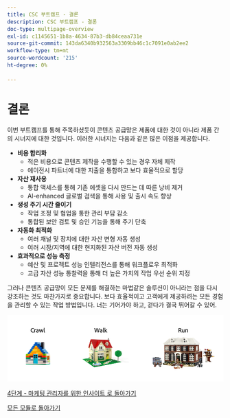```yaml
---
title: CSC 부트캠프 - 결론
description: CSC 부트캠프 - 결론
doc-type: multipage-overview
exl-id: c1145651-1b8a-4634-87b3-db84ceaa731e
source-git-commit: 143da6340b932563a3309bb46c1c7091e0ab2ee2
workflow-type: tm+mt
source-wordcount: '215'
ht-degree: 0%

---
```


# 결론

이번 부트캠프를 통해 주목하셨듯이 콘텐츠 공급망은 제품에 대한 것이 아니라 제품 간의 시너지에 대한 것입니다. 이러한 시너지는 다음과 같은 많은 이점을 제공합니다.

- **비용 합리화**
   - 적은 비용으로 콘텐츠 제작을 수행할 수 있는 경우 자체 제작
   - 에이전시 파트너에 대한 지출을 통합하고 보다 효율적으로 할당
- **자산 재사용**
   - 통합 액세스를 통해 기존 에셋을 다시 만드는 데 따른 낭비 제거
   - Al-enhanced 글로벌 검색을 통해 사용 및 출시 속도 향상
- **생성 주기 시간 줄이기**
   - 작업 조정 및 협업을 통한 관리 부담 감소
   - 통합된 보안 검토 및 승인 기능을 통해 주기 단축
- **자동화 최적화**
   - 여러 채널 및 장치에 대한 자산 변형 자동 생성
   - 여러 시장/지역에 대한 현지화된 자산 버전 자동 생성
- **효과적으로 성능 측정**
   - 예산 및 프로젝트 성능 인텔리전스를 통해 워크플로우 최적화
   - 고급 자산 성능 통찰력을 통해 더 높은 가치의 작업 우선 순위 지정

그러나 콘텐츠 공급망이 모든 문제를 해결하는 마법같은 솔루션이 아니라는 점을 다시 강조하는 것도 마찬가지로 중요합니다. 보다 효율적이고 고객에게 제공하려는 모든 경험을 관리할 수 있는 작업 방법입니다. 너는 기어가야 하고, 걷다가 결국 뛰어갈 수 있어.

![크롤링 실행](./images/crawl-walk-run.png)


[4단계 - 마케팅 관리자를 위한 인사이트 로 돌아가기](./phases/insights/marketing-manager.md)

[모든 모듈로 돌아가기](./overview.md)
